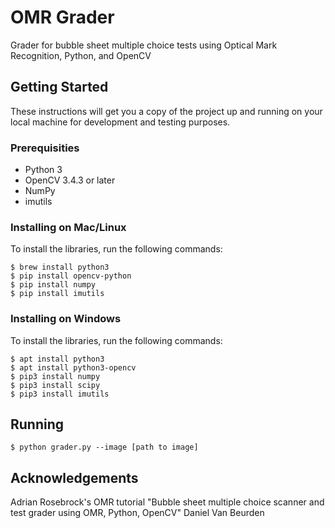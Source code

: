 # OMR Grader

Grader for bubble sheet multiple choice tests using Optical Mark Recognition, Python, and OpenCV

## Getting Started

These instructions will get you a copy of the project up and running on your local machine for development and testing purposes.

### Prerequisities

* Python 3
* OpenCV 3.4.3 or later
* NumPy
* imutils

### Installing on Mac/Linux
To install the libraries, run the following commands:
```
$ brew install python3
$ pip install opencv-python
$ pip install numpy
$ pip install imutils
```

### Installing on Windows
To install the libraries, run the following commands:
```
$ apt install python3
$ apt install python3-opencv
$ pip3 install numpy
$ pip3 install scipy
$ pip3 install imutils
```

## Running

`$ python grader.py --image [path to image]`

## Acknowledgements
Adrian Rosebrock's OMR tutorial "Bubble sheet multiple choice scanner and test grader using OMR, Python, OpenCV"
Daniel Van Beurden
